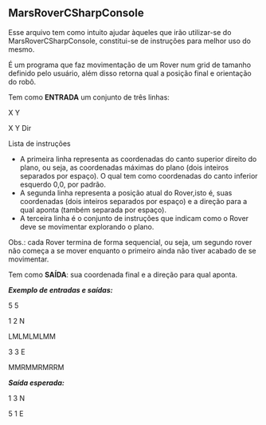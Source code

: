 ## MarsRoverCSharpConsole

Esse arquivo tem como intuito ajudar àqueles que irão utilizar-se do MarsRoverCSharpConsole, constitui-se de instruções para melhor uso do mesmo.

É um programa que faz movimentação de um Rover num grid de tamanho definido pelo usuário, além disso retorna qual a posição final e orientação do robô.

Tem como **ENTRADA** um conjunto de três linhas: 

X Y

X Y Dir

Lista de instruções


* A primeira linha representa as coordenadas do canto superior direito do plano, ou seja, as coordenadas máximas do plano (dois inteiros separados por espaço). O qual tem como coordenadas do canto inferior esquerdo 0,0, por padrão.
* A segunda linha representa a posição atual do Rover,isto é, suas coordenadas (dois inteiros separados por espaço) e a direção para a qual aponta (também separada por espaço).
* A terceira linha é o conjunto de instruções que indicam como o Rover deve se movimentar explorando o plano.

Obs.: cada Rover termina de forma sequencial, ou seja, um segundo rover não começa a se mover enquanto o primeiro ainda não tiver acabado de se movimentar.
      
Tem como **SAÍDA**: sua coordenada final e a direção para qual aponta.

***Exemplo de entradas e saídas:***

5 5 

1 2 N 

LMLMLMLMM 

3 3 E 

MMRMMRMRRM 
 
***Saída esperada:***

1 3 N 

5 1 E 
 
